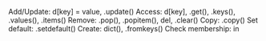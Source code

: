 Add/Update: d[key] = value, .update()
Access: d[key], .get(), .keys(), .values(), .items()
Remove: .pop(), .popitem(), del, .clear()
Copy: .copy()
Set default: .setdefault()
Create: dict(), .fromkeys()
Check membership: in
